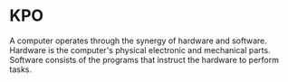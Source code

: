 # KPO

A computer operates through the synergy of hardware and software. 
Hardware is the computer's physical electronic and mechanical parts. 
Software consists of the programs that instruct the hardware to perform tasks. 
